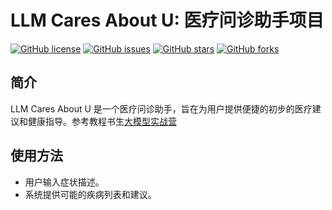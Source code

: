 # LLM Cares About U: 医疗问诊助手项目

[![GitHub license](https://img.shields.io/badge/license-MIT-blue.svg)](https://github.com/yourusername/LLM-cares-about-u/blob/master/LICENSE)
[![GitHub issues](https://img.shields.io/github/issues/yourusername/LLM-cares-about-u)](https://github.com/yourusername/LLM-cares-about-u/issues)
[![GitHub stars](https://img.shields.io/github/stars/yourusername/LLM-cares-about-u)](https://github.com/yourusername/LLM-cares-about-u/stargazers)
[![GitHub forks](https://img.shields.io/github/forks/yourusername/LLM-cares-about-u)](https://github.com/yourusername/LLM-cares-about-u/network)

## 简介
LLM Cares About U 是一个医疗问诊助手，旨在为用户提供便捷的初步的医疗建议和健康指导。参考教程书生[大模型实战营](https://github.com/InternLM/Tutorial.git)



## 使用方法
- 用户输入症状描述。
- 系统提供可能的疾病列表和建议。
